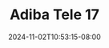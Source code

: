 --- 
title: "Adiba Tele 17"
description: "download   Adiba Tele 17 doodstream   new"
date: 2024-11-02T10:53:15-08:00
file_code: "bj4kwv4asl95"
draft: false
cover: "yn0qirm3pluw3e87.jpg"
tags: ["Adiba", "Tele", "bokep-indo", "bokep-viral", "bokep-ig"]
length: 34
fld_id: "1483867"
foldername: "Adiba"
categories: ["Adiba"]
views: 0
---